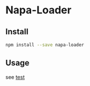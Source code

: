 # Napa-Loader

## Install

```Bash
npm install --save napa-loader
```

## Usage

see [test](./test/test.js.js)

```
```